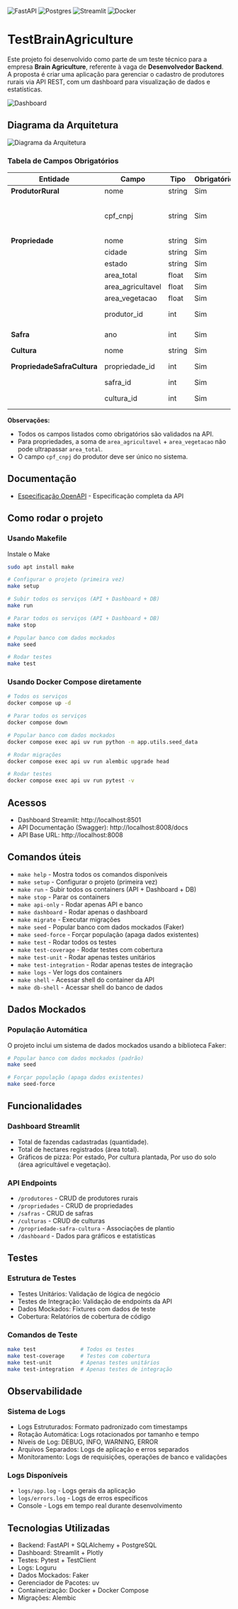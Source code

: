 ![FastAPI](https://img.shields.io/badge/FastAPI-005571?style=for-the-badge&logo=fastapi)
![Postgres](https://img.shields.io/badge/postgres-%23316192.svg?style=for-the-badge&logo=postgresql&logoColor=white)
![Streamlit](https://img.shields.io/badge/Streamlit-%23FE4B4B.svg?style=for-the-badge&logo=streamlit&logoColor=white)
![Docker](https://img.shields.io/badge/docker-%230db7ed.svg?style=for-the-badge&logo=docker&logoColor=white)

# TestBrainAgriculture

Este projeto foi desenvolvido como parte de um teste técnico para a empresa **Brain Agriculture**, referente à vaga de **Desenvolvedor Backend**. \
A proposta é criar uma aplicação para gerenciar o cadastro de produtores rurais via API REST, com um dashboard para visualização de dados e estatísticas.

![Dashboard](docs/images/dashboard.png)

## Diagrama da Arquitetura

![Diagrama da Arquitetura](docs/images/diagrama.png)

### Tabela de Campos Obrigatórios

| Entidade                        | Campo                | Tipo         | Obrigatório | Observação                                      |
|----------------------------------|----------------------|--------------|-------------|-------------------------------------------------|
| **ProdutorRural**                | nome                 | string       | Sim         |                                                 |
|                                  | cpf_cnpj             | string       | Sim         | Deve ser CPF ou CNPJ válido e único             |
| **Propriedade**                  | nome                 | string       | Sim         |                                                 |
|                                  | cidade               | string       | Sim         |                                                 |
|                                  | estado               | string       | Sim         |                                                 |
|                                  | area_total           | float        | Sim         | > 0                                             |
|                                  | area_agricultavel    | float        | Sim         | > 0                                             |
|                                  | area_vegetacao       | float        | Sim         | > 0                                             |
|                                  | produtor_id          | int          | Sim         | FK para ProdutorRural                           |
| **Safra**                        | ano                  | int          | Sim         | Entre 1900 e 2100                               |
| **Cultura**                      | nome                 | string       | Sim         |                                                 |
| **PropriedadeSafraCultura**      | propriedade_id       | int          | Sim         | FK para Propriedade                             |
|                                  | safra_id             | int          | Sim         | FK para Safra                                   |
|                                  | cultura_id           | int          | Sim         | FK para Cultura                                 |

**Observações:**
- Todos os campos listados como obrigatórios são validados na API.
- Para propriedades, a soma de `area_agricultavel` + `area_vegetacao` não pode ultrapassar `area_total`.
- O campo `cpf_cnpj` do produtor deve ser único no sistema.


## Documentação

- [Especificação OpenAPI](docs/OPENAPI_SPEC.md) - Especificação completa da API


## Como rodar o projeto

### Usando Makefile

Instale o Make
```bash
sudo apt install make
```

```bash
# Configurar o projeto (primeira vez)
make setup

# Subir todos os serviços (API + Dashboard + DB)
make run

# Parar todos os serviços (API + Dashboard + DB)
make stop

# Popular banco com dados mockados
make seed

# Rodar testes
make test
```

### Usando Docker Compose diretamente
```bash
# Todos os serviços
docker compose up -d

# Parar todos os serviços
docker compose down

# Popular banco com dados mockados
docker compose exec api uv run python -m app.utils.seed_data

# Rodar migrações
docker compose exec api uv run alembic upgrade head

# Rodar testes
docker compose exec api uv run pytest -v
```

## Acessos

- Dashboard Streamlit: http://localhost:8501
- API Documentação (Swagger): http://localhost:8008/docs
- API Base URL: http://localhost:8008

## Comandos úteis

- `make help` - Mostra todos os comandos disponíveis
- `make setup` - Configurar o projeto (primeira vez)
- `make run` - Subir todos os containers (API + Dashboard + DB)
- `make stop` - Parar os containers
- `make api-only` - Rodar apenas API e banco
- `make dashboard` - Rodar apenas o dashboard
- `make migrate` - Executar migrações
- `make seed` - Popular banco com dados mockados (Faker)
- `make seed-force` - Forçar população (apaga dados existentes)
- `make test` - Rodar todos os testes
- `make test-coverage` - Rodar testes com cobertura
- `make test-unit` - Rodar apenas testes unitários
- `make test-integration` - Rodar apenas testes de integração
- `make logs` - Ver logs dos containers
- `make shell` - Acessar shell do container da API
- `make db-shell` - Acessar shell do banco de dados

## Dados Mockados

### População Automática
O projeto inclui um sistema de dados mockados usando a biblioteca Faker:

```bash
# Popular banco com dados mockados (padrão)
make seed

# Forçar população (apaga dados existentes)
make seed-force
```

## Funcionalidades

### Dashboard Streamlit
- Total de fazendas cadastradas (quantidade).
- Total de hectares registrados (área total).
- Gráficos de pizza:  Por estado, Por cultura plantada, Por uso do solo (área agricultável e vegetação).

### API Endpoints
- `/produtores` - CRUD de produtores rurais
- `/propriedades` - CRUD de propriedades
- `/safras` - CRUD de safras
- `/culturas` - CRUD de culturas
- `/propriedade-safra-cultura` - Associações de plantio
- `/dashboard` - Dados para gráficos e estatísticas

## Testes

### Estrutura de Testes
- Testes Unitários: Validação de lógica de negócio
- Testes de Integração: Validação de endpoints da API
- Dados Mockados: Fixtures com dados de teste
- Cobertura: Relatórios de cobertura de código

### Comandos de Teste
```bash
make test              # Todos os testes
make test-coverage     # Testes com cobertura
make test-unit         # Apenas testes unitários
make test-integration  # Apenas testes de integração
```

## Observabilidade

### Sistema de Logs
- Logs Estruturados: Formato padronizado com timestamps
- Rotação Automática: Logs rotacionados por tamanho e tempo
- Níveis de Log: DEBUG, INFO, WARNING, ERROR
- Arquivos Separados: Logs de aplicação e erros separados
- Monitoramento: Logs de requisições, operações de banco e validações

### Logs Disponíveis
- `logs/app.log` - Logs gerais da aplicação
- `logs/errors.log` - Logs de erros específicos
- Console - Logs em tempo real durante desenvolvimento

## Tecnologias Utilizadas

- Backend: FastAPI + SQLAlchemy + PostgreSQL
- Dashboard: Streamlit + Plotly
- Testes: Pytest + TestClient
- Logs: Loguru
- Dados Mockados: Faker
- Gerenciador de Pacotes: uv
- Containerização: Docker + Docker Compose
- Migrações: Alembic
